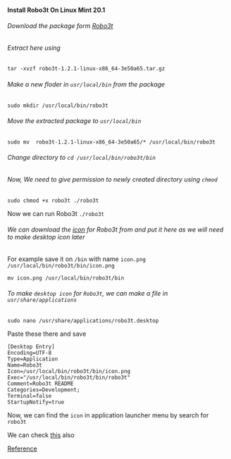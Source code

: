 #### Install Robo3t On Linux Mint 20.1

###### Download the package form [Robo3t](https://robomongo.org/download "https://robomongo.org/download") 

###### Extract here using 
`tar -xvzf robo3t-1.2.1-linux-x86_64-3e50a65.tar.gz`

###### Make a new floder in `usr/local/bin` from the package
`sudo mkdir /usr/local/bin/robo3t`

###### Move the extracted package to `usr/local/bin`
`sudo mv  robo3t-1.2.1-linux-x86_64-3e50a65/* /usr/local/bin/robo3t`

###### Change directory to `cd /usr/local/bin/robo3t/bin`

###### Now, We need to give permission to newly created directory using `chmod`
`sudo chmod +x robo3t ./robo3t`

Now we can run Robo3t
`./robo3t`

###### We can download the [icon](https://www.google.com/search?q=robo3t+icon+png&tbm=isch&source=iu&ictx=1&fir=Lh5FTCRLPKZyvM%253A%252CT0TupOjHzw6HKM%252C_&usg=AI4_-kRUiahKne4RFzDIMMulD1ZHJZNzAA&sa=X&ved=2ahUKEwiXtenUqbjgAhUBUhUIHfvEACQQ9QEwAHoECAUQBA#imgrc=Lh5FTCRLPKZyvM: "https://www.google.com/search?q=robo3t+icon+png&tbm=isch&source=iu&ictx=1&fir=Lh5FTCRLPKZyvM%253A%252CT0TupOjHzw6HKM%252C_&usg=AI4_-kRUiahKne4RFzDIMMulD1ZHJZNzAA&sa=X&ved=2ahUKEwiXtenUqbjgAhUBUhUIHfvEACQQ9QEwAHoECAUQBA#imgrc=Lh5FTCRLPKZyvM:") for Robo3t from and put it here as we will need to make desktop icon later 

For example save it on `/bin` with name `icon.png` 
`/usr/local/bin/robo3t/bin/icon.png`

`mv icon.png /usr/local/bin/robo3t/bin`

###### To make `desktop icon` for `Robo3t`, we can make a file in `usr/share/applications`

`sudo nano /usr/share/applications/robo3t.desktop`
 
 Paste these there and save
```
[Desktop Entry]
Encoding=UTF-8
Type=Application
Name=Robo3t
Icon=/usr/local/bin/robo3t/bin/icon.png
Exec="/usr/local/bin/robo3t/bin/robo3t"
Comment=Robo3t README
Categories=Development;
Terminal=false
StartupNotify=true
```

Now, we can find the `icon` in application launcher menu by search for `robo3t`

We can check [this](https://gist.github.com/LogansUA/53d4a3a60bb3c2aeb031ed6a9e5d0ef4 "https://gist.github.com/LogansUA/53d4a3a60bb3c2aeb031ed6a9e5d0ef4") also 

[Reference](https://www.dotnetjalps.com/2018/03/install-robo3t-robmongo-ubuntu.html "https://www.dotnetjalps.com/2018/03/install-robo3t-robmongo-ubuntu.html")


